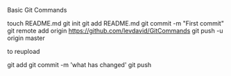 Basic Git Commands

touch README.md
git init 
git add README.md
git commit -m "First commit"
git remote add origin https://github.com/levdavid/GitCommands
git push -u origin master

to reupload

git add
git commit -m 'what has changed'
git push